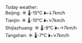 Today weather:  
Beijing: ☀️   🌡️-15°C 🌬️↓7km/h  
Tianjin: ☀️   🌡️-10°C 🌬️↘7km/h  
Shijiazhuang: ☀️   🌡️-9°C 🌬️→7km/h  
Tangshan: ☀️   🌡️-7°C 🌬️↘7km/h  
